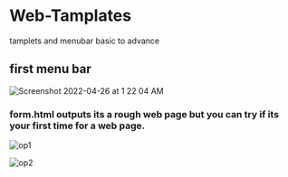 # Web-Tamplates
tamplets and menubar basic to advance

## first menu bar
![Screenshot 2022-04-26 at 1 22 04 AM](https://user-images.githubusercontent.com/78723011/165164199-49a44e22-61e7-4859-9eb7-8fecb87a3cff.png)

### form.html outputs its a rough web page but you can try if its your first time for a web page.
![op1](https://user-images.githubusercontent.com/78723011/165297099-3a3eab12-0b39-428d-a66a-dc875d5aac49.PNG)

![op2](https://user-images.githubusercontent.com/78723011/165297119-316b6f1d-53de-497c-8ce6-ef8a1ac172ca.PNG)

